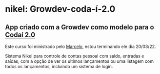 # nikel: Growdev-coda-í-2.0

## App criado com a Growdev como modelo para o [Codaí 2.0](https://codai.growdev.com.br/)
Este curso foi ministrado pelo [Marcelo](https://github.com/marcelo-growdev), estou terminando ele dia 20/03/22.

Sistema Nikel para controle de contas pessoal com saldo, entradas e saídas, 
com a opção de ver os ultimos lançamentos ou uma listagem com todos os lançamentos, 
incluíndo um sistema de login.

